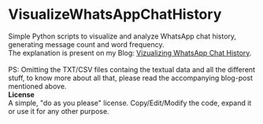 # VisualizeWhatsAppChatHistory
Simple Python scripts to visualize and analyze WhatsApp chat history, generating message count and word frequency.<br>
The explanation is present on my Blog: <a href="http://ankitvad.github.io/blog/visualizingwhatsappchathistory.html"> Vizualizing WhatsApp Chat History</a>.<br><br>
PS: Omitting the TXT/CSV files containg the textual data and all the different stuff, to know more about all that, please read the accompanying blog-post mentioned above.<br>
<b>License</b><br>
A simple, "do as you please" license. Copy/Edit/Modify the code, expand it or use it for any other purpose.
